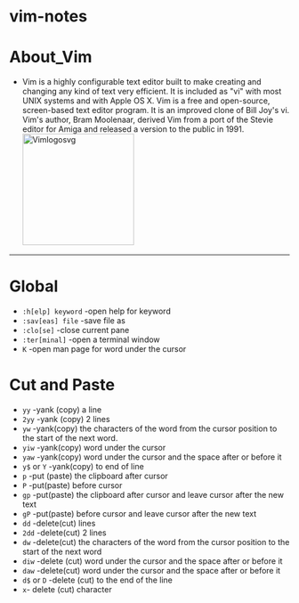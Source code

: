 # vim-notes

# About_Vim

- Vim is a highly configurable text editor built to make creating and changing any kind of text very efficient. It is included as "vi" with most UNIX systems and with Apple OS X. Vim is a free and open-source, screen-based text editor program. It is an improved clone of Bill Joy's vi. Vim's author, Bram Moolenaar, derived Vim from a port of the Stevie editor for Amiga and released a version to the public in 1991.
  <img src="https://user-images.githubusercontent.com/67066348/161417121-26a00e12-ff4c-4e4b-a28c-f4b563ea7e35.png" alt="Vimlogosvg" width="200"/>

---

# Global

- `:h[elp] keyword` -open help for keyword
- `:sav[eas] file` -save file as
- `:clo[se]` -close current pane
- `:ter[minal]` -open a terminal window
- `K` -open man page for word under the cursor

# Cut and Paste

- `yy` -yank (copy) a line
- `2yy` -yank (copy) 2 lines
- `yw` -yank(copy) the characters of the word from the cursor position to the start of the next word.
- `yiw` -yank(copy) word under the cursor
- `yaw` -yank(copy) word under the cursor and the space after or before it
- `y$` or `Y` -yank(copy) to end of line
- `p` -put (paste) the clipboard after cursor
- `P` -put(paste) before cursor
- `gp` -put(paste) the clipboard after cursor and leave cursor after the new text
- `gP` -put(paste) before cursor and leave cursor after the new text
- `dd` -delete(cut) lines
- `2dd` -delete(cut) 2 lines
- `dw` -delete(cut) the characters of the word from the cursor position to the start of the next word
- `diw` -delete (cut) word under the cursor and the space after or before it
- `daw` -delete(cut) word under the cursor and the space after or before it
- `d$` or `D` -delete (cut) to the end of the line
- `x`- delete (cut) character
